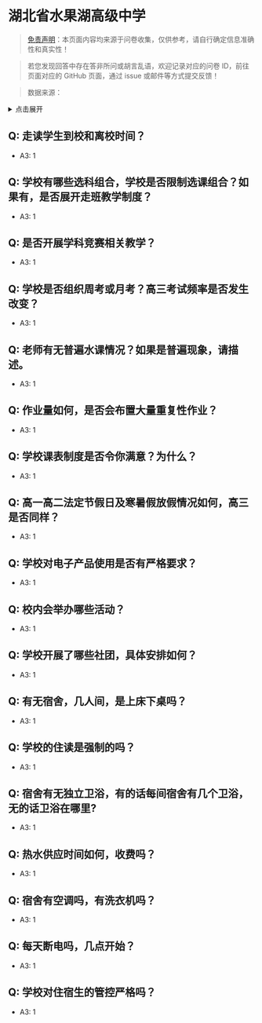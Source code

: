 # 湖北省水果湖高级中学

> [免责声明](-----)：本页面内容均来源于问卷收集，仅供参考，请自行确定信息准确性和真实性！

> 若您发现回答中存在答非所问或胡言乱语，欢迎记录对应的问卷 ID，前往页面对应的 GitHub 页面，通过 issue 或邮件等方式提交反馈！

> 数据来源：

<details><summary>点击展开</summary>
<ul>
<li>3: 匿名</li>
</ul>
</details>

## Q: 走读学生到校和离校时间？
- A3: 1

## Q: 学校有哪些选科组合，学校是否限制选课组合？如果有，是否展开走班教学制度？
- A3: 1

## Q: 是否开展学科竞赛相关教学？
- A3: 1

## Q: 学校是否组织周考或月考？高三考试频率是否发生改变？
- A3: 1

## Q: 老师有无普遍水课情况？如果是普遍现象，请描述。
- A3: 1

## Q: 作业量如何，是否会布置大量重复性作业？
- A3: 1

## Q: 学校课表制度是否令你满意？为什么？
- A3: 1

## Q: 高一高二法定节假日及寒暑假放假情况如何，高三是否同样？
- A3: 1

## Q: 学校对电子产品使用是否有严格要求？
- A3: 1

## Q: 校内会举办哪些活动？
- A3: 1

## Q: 学校开展了哪些社团，具体安排如何？
- A3: 1

## Q: 有无宿舍，几人间，是上床下桌吗？
- A3: 1

## Q: 学校的住读是强制的吗？
- A3: 1

## Q: 宿舍有无独立卫浴，有的话每间宿舍有几个卫浴，无的话卫浴在哪里?
- A3: 1

## Q: 热水供应时间如何，收费吗？
- A3: 1

## Q: 宿舍有空调吗，有洗衣机吗？
- A3: 1

## Q: 每天断电吗，几点开始？
- A3: 1

## Q: 学校对住宿生的管控严格吗？
- A3: 1

